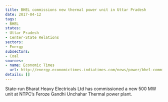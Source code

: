 ```yaml
---
title: BHEL commissions new thermal power unit in Uttar Pradesh
date: 2017-04-12
tags:
- BHEL
states:
- Uttar Pradesh
- Center-State Relations
sectors:
- Energy
subsectors:
- Coal
sources:
- name: Economic Times
  url: http://energy.economictimes.indiatimes.com/news/power/bhel-commissions-500-mw-unit-of-ntpcs-plant-in-up/58000767
details: []
---
```


State-run Bharat Heavy Electricals Ltd has commissioned a new 500 MW unit at NTPC’s Feroze Gandhi Unchahar Thermal power plant.
